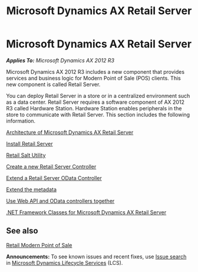 ﻿---
title: Microsoft Dynamics AX Retail Server
TOCTitle: Retail Server
ms:assetid: e7e45e52-0143-4bea-931b-4f81b914ac4d
ms:mtpsurl: https://technet.microsoft.com/en-us/library/Dn741457(v=AX.60)
ms:contentKeyID: 62219734
ms.date: 05/18/2015
mtps_version: v=AX.60
---

# Microsoft Dynamics AX Retail Server 


_**Applies To:** Microsoft Dynamics AX 2012 R3_

Microsoft Dynamics AX 2012 R3 includes a new component that provides services and business logic for Modern Point of Sale (POS) clients. This new component is called Retail Server.

You can deploy Retail Server in a store or in a centralized environment such as a data center. Retail Server requires a software component of AX 2012 R3 called Hardware Station. Hardware Station enables peripherals in the store to communicate with Retail Server. This section includes the following information.

[Architecture of Microsoft Dynamics AX Retail Server](architecture-of-microsoft-dynamics-ax-retail-server.md)

[Install Retail Server](install-retail-server.md)

[Retail Salt Utility](retail-salt-utility.md)

[Create a new Retail Server Controller](create-a-new-retail-server-controller.md)

[Extend a Retail Server OData Controller](extend-a-retail-server-odata-controller.md)

[Extend the metadata](extend-the-metadata.md)

[Use Web API and OData controllers together](use-web-api-and-odata-controllers-together.md)

[.NET Framework Classes for Microsoft Dynamics AX Retail Server](net-framework-classes-for-microsoft-dynamics-ax-retail-server.md)

## See also

[Retail Modern Point of Sale](retail-modern-point-of-sale.md)

  
**Announcements:** To see known issues and recent fixes, use [Issue search](http://go.microsoft.com/fwlink/?linkid=389258) in [Microsoft Dynamics Lifecycle Services](http://go.microsoft.com/fwlink/?linkid=306505) (LCS).

